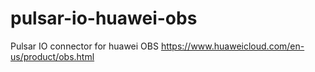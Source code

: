 # pulsar-io-huawei-obs
Pulsar IO connector for huawei OBS https://www.huaweicloud.com/en-us/product/obs.html
